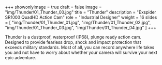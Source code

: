 +++
showonlyimage = true
draft = false
image = "img/Thunder/01_Thunder_00.jpg"
title = "Thunder"
description = "Exspider SR1000 QuadHD Action Cam"
role = "Industrial Designer"
weight = 16
slides = [
    "img/Thunder/01_Thunder_01.jpg",
    "img/Thunder/01_Thunder_02.jpg",
    "img/Thunder/01_Thunder_03.jpg",
    "img/Thunder/01_Thunder_04.jpg"
]
+++

Thunder is a dustproof, waterproof (IP68), plunge ready action
cam. Designed to provide fearless drop, shock and impact protection
that exceeds military standards. Most of all, you can record anywhere
life takes you and not have to worry about whether your camera will
survive your next epic adventure. 
